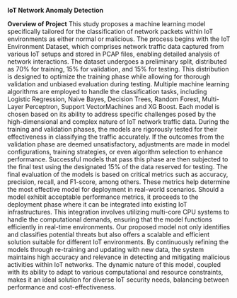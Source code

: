 **IoT Network Anomaly Detection**

**Overview of Project**
This study proposes a machine learning model specifically tailored for the classification of network packets within IoT environments as either normal or malicious. The process begins with the IoT Environment Dataset, which comprises network traffic data captured from various IoT setups and stored in PCAP files, enabling detailed analysis of network interactions. The dataset undergoes a preliminary split, distributed as 70% for training, 15% for validation, and 15% for testing. This distribution is designed to optimize the training phase while allowing for thorough validation and unbiased evaluation during testing. Multiple machine learning algorithms are employed to handle the classification tasks, including Logistic Regression, Naive Bayes, Decision Trees, Random Forest, Multi-Layer Perceptron, Support VectorMachines and XG Boost. Each model is chosen based on its ability to address specific challenges posed by the high-dimensional and complex nature of IoT network traffic data. 
During the training and validation phases, the models are rigorously tested for their effectiveness in classifying the traffic accurately. If the outcomes from the validation phase are deemed unsatisfactory, adjustments are made in model configurations, training strategies, or even algorithm selection to enhance performance. Successful models that pass this phase are then subjected to the final test using the designated 15% of the data reserved for testing. 
The final evaluation of the models is based on critical metrics such as accuracy, precision, recall, and F1-score, among others. These metrics help determine the most effective model for deployment in real-world scenarios. Should a model exhibit acceptable performance metrics, it proceeds to the deployment phase where it can be integrated into existing IoT infrastructures. This integration involves utilizing multi-core CPU systems to handle the computational demands, ensuring that the model functions efficiently in real-time environments. 
Our proposed model not only identifies and classifies potential threats but also offers a scalable and efficient solution suitable for different IoT environments. By continuously refining the models through re-training and updating with new data, the system maintains high accuracy and relevance in detecting and mitigating malicious activities within IoT networks. The dynamic nature of this model, coupled with its ability to adapt to various computational and resource constraints, makes it an ideal solution for diverse IoT security needs, balancing between performance and cost-effectiveness. 
